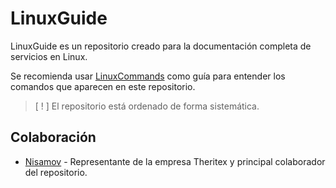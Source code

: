 # LinuxGuide
LinuxGuide es un repositorio creado para la documentación completa de servicios en Linux.

Se recomienda usar [LinuxCommands](https://github.com/Theritex/LinuxCommands) como guía para entender los comandos que aparecen en este repositorio.

> [ ! ] El repositorio está ordenado de forma sistemática.

## Colaboración
- [Nisamov](https://github.com/Nisamov) - Representante de la empresa Theritex y principal colaborador del repositorio.
